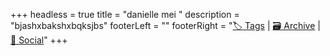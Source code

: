 +++
headless = true
title = "danielle mei "
description = "bjashxbakshxbqksjbs"
footerLeft = ""
footerRight = "[🏷️ Tags](/tags/) | [🗃️ Archive](/posts/) | [📣 Social](https://www.lilo.blog)"
+++
